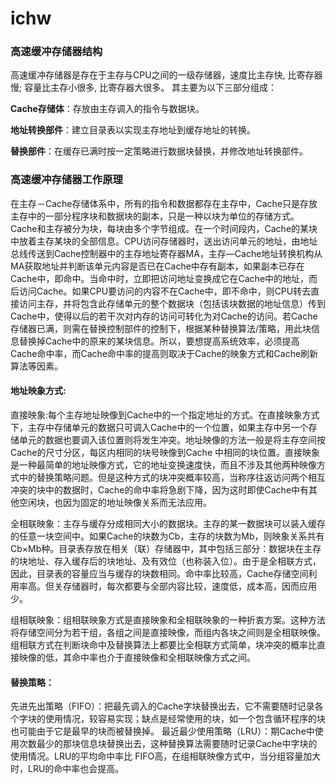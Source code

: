 # ichw
### 高速缓冲存储器结构
高速缓冲存储器是存在于主存与CPU之间的一级存储器，速度比主存快, 比寄存器慢; 容量比主存小很多, 比寄存器大很多。
其主要为以下三部分组成： 

**Cache存储体**：存放由主存调入的指令与数据块。

**地址转换部件**：建立目录表以实现主存地址到缓存地址的转换。

**替换部件**：在缓存已满时按一定策略进行数据块替换，并修改地址转换部件。

### 高速缓冲存储器工作原理
在主存－Cache存储体系中，所有的指令和数据都存在主存中，Cache只是存放主存中的一部分程序块和数据块的副本，只是一种以块为单位的存储方式。Cache和主存被分为块，每块由多个字节组成。在一个时间段内，Cache的某块中放着主存某块的全部信息。CPU访问存储器时，送出访问单元的地址，由地址总线传送到Cache控制器中的主存地址寄存器MA，主存—Cache地址转换机构从MA获取地址并判断该单元内容是否已在Cache中存有副本，如果副本已存在Cache中，即命中。当命中时，立即把访问地址变换成它在Cache中的地址，而后访问Cache。如果CPU要访问的内容不在Cache中，即不命中，则CPU转去直接访问主存，并将包含此存储单元的整个数据块（包括该块数据的地址信息）传到 Cache中，使得以后的若干次对内存的访问可转化为对Cache的访问。若Cache存储器已满，则需在替换控制部件的控制下，根据某种替换算法/策略，用此块信息替换掉Cache中的原来的某块信息。所以，要想提高系统效率，必须提高Cache命中率，而Cache命中率的提高则取决于Cache的映象方式和Cache刷新算法等因素。

#### 地址映象方式:

直接映象:每个主存地址映像到Cache中的一个指定地址的方式。在直接映象方式下，主存中存储单元的数据只可调入Cache中的一个位置，如果主存中另一个存储单元的数据也要调入该位置则将发生冲突。地址映像的方法一般是将主存空间按Cache的尺寸分区，每区内相同的块号映像到Cache 中相同的块位置。直接映象是一种最简单的地址映像方式，它的地址变换速度快，而且不涉及其他两种映像方式中的替换策略问题。但是这种方式的块冲突概率较高，当称序往返访问两个相互冲突的块中的数据时，Cache的命中率将急剧下降，因为这时即使Cache中有其他空闲块，也因为固定的地址映像关系而无法应用。

全相联映象：主存与缓存分成相同大小的数据块。主存的某一数据块可以装入缓存的任意一块空间中。如果Cache的块数为Cb，主存的块数为Mb，则映象关系共有Cb×Mb种。目录表存放在相关（联）存储器中，其中包括三部分：数据块在主存的块地址、存入缓存后的块地址、及有效位（也称装入位）。由于是全相联方式，因此，目录表的容量应当与缓存的块数相同。命中率比较高，Cache存储空间利用率高。但关存储器时，每次都要与全部内容比较，速度低，成本高，因而应用少。

组相联映象：组相联映象方式是直接映象和全相联映象的一种折衷方案。这种方法将存储空间分为若干组，各组之间是直接映像，而组内各块之间则是全相联映像。组相联方式在判断块命中及替换算法上都要比全相联方式简单，块冲突的概率比直接映像的低，其命中率也介于直接映像和全相联映像方式之间。

#### 替换策略：

先进先出策略（FIFO）：把最先调入的Cache字块替换出去，它不需要随时记录各个字块的使用情况，较容易实现；缺点是经常使用的块，如一个包含循环程序的块也可能由于它是最早的块而被替换掉。  最近最少使用策略（LRU）：期Cache中使用次数最少的那块信息块替换出去，这种替换算法需要随时记录Cache中字块的使用情况。LRU的平均命中率比 FIFO高，在组相联映像方式中，当分组容量加大时，LRU的命中率也会提高。
